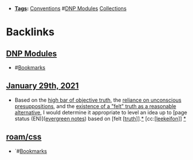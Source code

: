 - **[Tags](<Tags.md>):** [Conventions](<Conventions.md>) #[DNP Modules](<DNP Modules.md>) [Collections](<Collections.md>)

# Backlinks
## [DNP Modules](<DNP Modules.md>)
- #[Bookmarks](<Bookmarks.md>)

## [January 29th, 2021](<January 29th, 2021.md>)
- Based on the [high bar of objective truth](((Bv1dMQIvH))), the [reliance on unconscious presuppositions](((ZTimVeKp6))), and the [existence of a "felt" truth as a reasonable alternative](((BrnMMHZ5O))), I would determine it appropriate to level an idea up to [page status (EN)]([evergreen notes](<evergreen notes.md>)) based on [felt [[truth](<felt [[truth.md>)]].[*](((ZZWmGCw0B))) [cc:[[leekeifon](<cc:[[leekeifon.md>)]] [*]([Bookmarks](<Bookmarks.md>))

## [roam/css](<roam/css.md>)
- `#[Bookmarks](<Bookmarks.md>)

